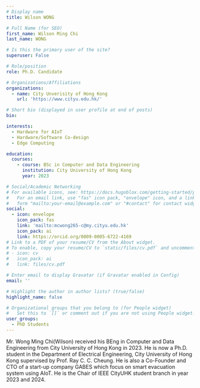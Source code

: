 ```yaml
---
# Display name
title: Wilson WONG

# Full Name (for SEO)
first_name: Wilson Ming Chi
last_name: WONG

# Is this the primary user of the site?
superuser: False

# Role/position
role: Ph.D. Candidate

# Organizations/Affiliations
organizations:
  - name: City Unverisity of Hong Kong
    url: 'https://www.cityu.edu.hk/'

# Short bio (displayed in user profile at end of posts)
bio: 

interests:
  - Hardware for AIoT
  - Hardware/Software Co-design
  - Edge Computing

education:
  courses:
    - course: BSc in Computer and Data Engineering
      institution: City University of Hong Kong
      year: 2023

# Social/Academic Networking
# For available icons, see: https://docs.hugoblox.com/getting-started/page-builder/#icons
#   For an email link, use "fas" icon pack, "envelope" icon, and a link in the
#   form "mailto:your-email@example.com" or "#contact" for contact widget.
social:
  - icon: envelope
    icon_pack: fas
    link: 'mailto:mcwong265-c@my.cityu.edu.hk'
    icon_pack: ai
    link: https://orcid.org/0009-0005-6722-4169
# Link to a PDF of your resume/CV from the About widget.
# To enable, copy your resume/CV to `static/files/cv.pdf` and uncomment the lines below.
# - icon: cv
#   icon_pack: ai
#   link: files/cv.pdf

# Enter email to display Gravatar (if Gravatar enabled in Config)
email: ''

# Highlight the author in author lists? (true/false)
highlight_name: false

# Organizational groups that you belong to (for People widget)
#   Set this to `[]` or comment out if you are not using People widget.
user_groups:
  - PhD Students
---
```


Mr. Wong Ming Chi(Wilson) received his BEng in Computer and Data Engineering from City University of Hong Kong in 2023.
He is now a Ph.D. student in the Department of Electrical Engineering, City University of Hong Kong supervised by Prof. Ray C. C. Cheung.
He is also a Co-Founder and CTO of a start-up company GABES which focus on smart evacuation system using AIoT.
He is the Chair of IEEE CityUHK student branch in year 2023 and 2024.
